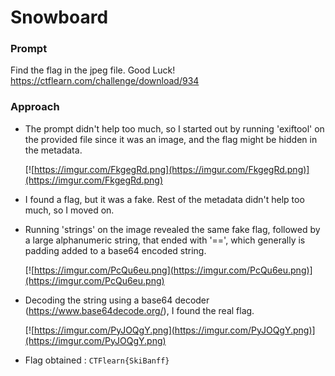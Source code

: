 # Snowboard

### Prompt

Find the flag in the jpeg file. Good Luck!
https://ctflearn.com/challenge/download/934

### Approach

- The prompt didn't help too much, so I started out by running 'exiftool' on the provided file since it was an image, and the flag might be hidden in the metadata.

  [![https://imgur.com/FkgegRd.png](https://imgur.com/FkgegRd.png)](https://imgur.com/FkgegRd.png)
- I found a flag, but it was a fake. Rest of the metadata didn't help too much, so I moved on.

- Running 'strings' on the image revealed the same fake flag, followed by a large alphanumeric string, that ended with '==', which generally is padding added to a base64 encoded string.

  [![https://imgur.com/PcQu6eu.png](https://imgur.com/PcQu6eu.png)](https://imgur.com/PcQu6eu.png)
- Decoding the string using a base64 decoder (https://www.base64decode.org/), I found the real flag.

  [![https://imgur.com/PyJOQgY.png](https://imgur.com/PyJOQgY.png)](https://imgur.com/PyJOQgY.png)
- Flag obtained : ```CTFlearn{SkiBanff}```

